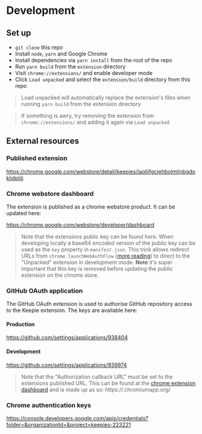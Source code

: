 # Development

## Set up

- `git clone` this repo
- Install `node`, `yarn` and Google Chrome
- Install dependencies via `yarn install` from the root of the repo
- Run `yarn build` from the `extension` directory
- Visit `chrome://extensions/` and enable developer mode
- Click `Load unpacked` and select the `extension/build` directory from this repo

> Load unpacked will automatically replace the extension's files when running `yarn build` from the extension directory

> If something is awry, try removing the extension from `chrome://extensions/` and adding it again via `Load unpacked`

## External resources

### Published extension

https://chrome.google.com/webstore/detail/keepies/iaoliifgcjehbolmlinbgdokjidpljji

### Chrome webstore dashboard

The extension is published as a chrome webstore product. It can be updated here:

https://chrome.google.com/webstore/developer/dashboard

> Note that the extensions public key can be found here. When developing locally a base64 encoded version of the public key can be used as the `key` property in `manifest.json`. This trick allows redirect URLs from `chrome.launchWebAuthFlow` ([more reading](https://developer.chrome.com/apps/identity#method-launchWebAuthFlow)) to direct to the "Unpacked" extension in development mode. **Note** it's super important that this key is removed before updating the public extension on the chrome store.

### GitHub OAuth application

The GitHub OAuth extension is used to authorise GitHub repository access to the Keepie extension. The keys are available here:

#### Production

https://github.com/settings/applications/938404

#### Development

https://github.com/settings/applications/939974

> Note that the "Authorization callback URL" must be set to the extensions published URL. This can be found at the [chrome extension dashboard](https://chrome.google.com/webstore/developer/dashboard) and is made up as so: https://<chrome-extension-id>.chromiumapp.org/

### Chrome authentication keys

https://console.developers.google.com/apis/credentials?folder=&organizationId=&project=keepies-223221
